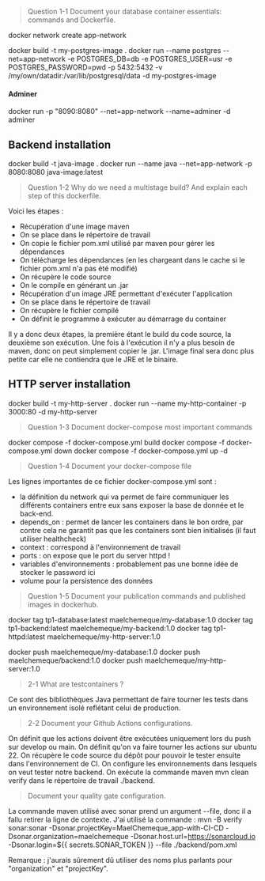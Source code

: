 > Question 1-1 Document your database container essentials: commands and Dockerfile.

<!-- Make a network so adminer can connect to postgres -->

docker network create app-network

<!-- Build and run postgres image
    Which includes:
    - env variables
    - network declaration
    - port
    - volume to persist data
 -->

docker build -t my-postgres-image .
docker run --name postgres --net=app-network -e POSTGRES_DB=db -e POSTGRES_USER=usr -e POSTGRES_PASSWORD=pwd -p 5432:5432 -v /my/own/datadir:/var/lib/postgresql/data -d my-postgres-image

#### Adminer

docker run -p "8090:8080" --net=app-network --name=adminer -d adminer

## Backend installation

docker build -t java-image .
docker run --name java --net=app-network -p 8080:8080 java-image:latest

> Question 1-2 Why do we need a multistage build? And explain each step of this dockerfile.

Voici les étapes :

- Récupération d'une image maven
- On se place dans le répertoire de travail
- On copie le fichier pom.xml utilisé par maven pour gérer les dépendances
- On télécharge les dépendances (en les chargeant dans le cache si le fichier pom.xml n'a pas été modifié)
- On récupère le code source
- On le compile en générant un .jar
- Récupération d'un image JRE permettant d'exécuter l'application
- On se place dans le répertoire de travail
- On récupère le fichier compilé
- On définit le programme à exécuter au démarrage du container

Il y a donc deux étapes, la première étant le build du code source, la deuxième son exécution.
Une fois à l'exécution il n'y a plus besoin de maven, donc on peut simplement copier le .jar.
L'image final sera donc plus petite car elle ne contiendra que le JRE et le binaire.

## HTTP server installation

docker build -t my-http-server .
docker run --name my-http-container -p 3000:80 -d my-http-server

> Question 1-3 Document docker-compose most important commands

docker compose -f docker-compose.yml build
docker compose -f docker-compose.yml down
docker compose -f docker-compose.yml up -d

> Question 1-4 Document your docker-compose file

Les lignes importantes de ce fichier docker-compose.yml sont :

- la définition du network qui va permet de faire communiquer les différents containers entre eux sans exposer la base de donnée et le back-end.
- depends_on : permet de lancer les containers dans le bon ordre, par contre cela ne garantit pas que les containers sont bien initialisés (il faut utiliser healthcheck)
- context : correspond à l'environnement de travail
- ports : on expose que le port du server httpd !
- variables d'environnements : probablement pas une bonne idée de stocker le password ici
- volume pour la persistence des données

> Question 1-5 Document your publication commands and published images in dockerhub.

docker tag tp1-database:latest maelchemeque/my-database:1.0
docker tag tp1-backend:latest maelchemeque/my-backend:1.0
docker tag tp1-httpd:latest maelchemeque/my-http-server:1.0

docker push maelchemeque/my-database:1.0
docker push maelchemeque/backend:1.0
docker push maelchemeque/my-http-server:1.0

> 2-1 What are testcontainers ?

Ce sont des bibliothèques Java permettant de faire tourner les tests dans un environnement isolé reflétant celui de production.

> 2-2 Document your Github Actions configurations.

On définit que les actions doivent être exécutées uniquement lors du push sur develop ou main.
On définit qu'on va faire tourner les actions sur ubuntu 22.
On récupère le code source du dépôt pour pouvoir le tester ensuite dans l'environnement de CI.
On configure les environnements dans lesquels on veut tester notre backend.
On exécute la commande maven mvn clean verify dans le répertoire de travail ./backend.

> Document your quality gate configuration.

La commande maven utilisé avec sonar prend un argument --file, donc il a fallu retirer la ligne de contexte.
J'ai utilisé la commande : mvn -B verify sonar:sonar -Dsonar.projectKey=MaelChemeque_app-with-CI-CD -Dsonar.organization=maelchemeque -Dsonar.host.url=https://sonarcloud.io -Dsonar.login=${{ secrets.SONAR_TOKEN }} --file ./backend/pom.xml

Remarque : j'aurais sûrement dû utiliser des noms plus parlants pour "organization" et "projectKey".
